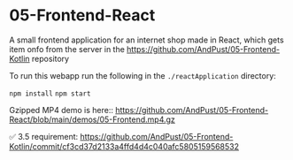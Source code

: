 # 05-Frontend-React
A small frontend application for an internet shop made in React, which gets item onfo from the server in the https://github.com/AndPust/05-Frontend-Kotlin repository

To run this webapp run the following in the `./reactApplication` directory:

`npm install`
`npm start`

Gzipped MP4 demo is here:: https://github.com/AndPust/05-Frontend-React/blob/main/demos/05-Frontend.mp4.gz

✅ 3.5 requirement: https://github.com/AndPust/05-Frontend-Kotlin/commit/cf3cd37d2133a4ffd4d4c040afc5805159568532
